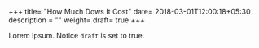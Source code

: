 +++
title= "How Much Dows It Cost"
date= 2018-03-01T12:00:18+05:30
description = ""
weight= 
draft= true
+++

Lorem Ipsum.
Notice `draft` is set to true.
